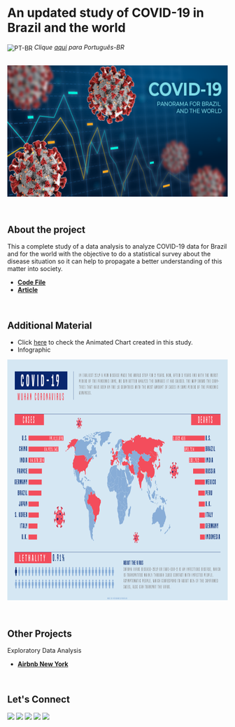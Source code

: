 # An updated study of COVID-19 in Brazil and the world

<img align="center" alt="PT-BR" height="30" width="30" src="https://em-content.zobj.net/thumbs/120/whatsapp/326/flag-brazil_1f1e7-1f1f7.png"> _Clique [aqui](https://github.com/raffaloffredo/airbnb_new_york_portuguese) para Português-BR_   
<br/>

<p align="center">
  <img src="covid.png" height=300px>
</p>
<br/>

## About the project
This a complete study of a data analysis to analyze COVID-19 data for Brazil and for the world with the objective to do a statistical survey about the disease situation so it can help to propagate a better understanding of this matter into society.


* **[Code File](https://github.com/raffaloffredo/covid_2023/blob/main/%5BLoffredo_DS%5D_COVID_19_panorama_for_Brazil_and_the_world.ipynb)**
* **[Article](https://www.linkedin.com/pulse/airbnb-data-analysis-new-york-city-raffaela-loffredo/)**
<br/>

## Additional Material 

* Click [here](https://youtu.be/6DQCzydiCQ8) to check the Animated Chart created in this study.
* Infographic
<p align="center">
  <img src="covid19_infographic.png" height=550px>
</p>
<br/>

## Other Projects

Exploratory Data Analysis
* **[Airbnb New York](https://github.com/raffaloffredo/airbnb_new_york)**
<br/>

 ## Let's Connect
<div>
  <a href="https://www.linkedin.com/in/raffaela-loffredo/?locale=en_US" target="_blank"><img src="https://img.shields.io/badge/-LinkedIn-%230077B5?style=for-the-badge&logo=linkedin&logoColor=white" target="_blank"></a>
    <a href="https://sites.google.com/view/loffredo/" target="_blank"><img src="https://img.shields.io/badge/website-000000?style=for-the-badge&logo=About.me&logoColor=white"></a>
  <a href = "mailto:raffaloffredo@protonmail.com"><img src="https://img.shields.io/badge/ProtonMail-8B89CC?style=for-the-badge&logo=protonmail&logoColor=white" target="_blank"></a>
  <a href="https://instagram.com/loffredo.ds" target="_blank"><img src="https://img.shields.io/badge/-Instagram-%23E4405F?style=for-the-badge&logo=instagram&logoColor=white" target="_blank"></a>
  <a href="https://medium.com/@loffredo.ds" target="_blank"><img src="https://img.shields.io/badge/Medium-12100E?style=for-the-badge&logo=medium&logoColor=white"></a>
</div>
